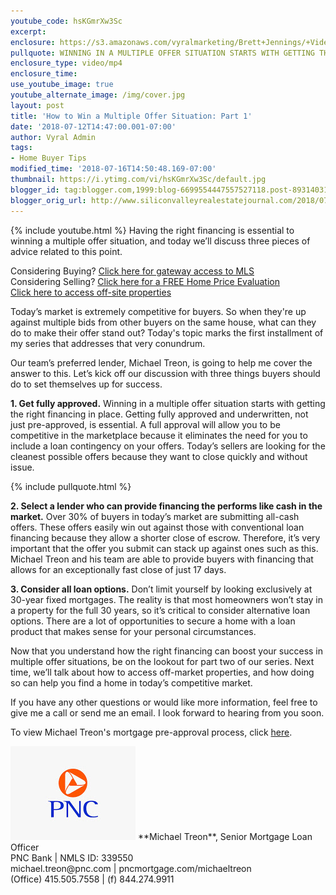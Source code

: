 ```yaml
---
youtube_code: hsKGmrXw3Sc
excerpt:
enclosure: https://s3.amazonaws.com/vyralmarketing/Brett+Jennings/+Videos/2018/Brett+Jennings+Real+Estate+Experts-+Competitive+Offers.mp4
pullquote: WINNING IN A MULTIPLE OFFER SITUATION STARTS WITH GETTING THE RIGHT FINANCING IN PLACE.
enclosure_type: video/mp4
enclosure_time:
use_youtube_image: true
youtube_alternate_image: /img/cover.jpg
layout: post
title: 'How to Win a Multiple Offer Situation: Part 1'
date: '2018-07-12T14:47:00.001-07:00'
author: Vyral Admin
tags:
- Home Buyer Tips
modified_time: '2018-07-16T14:50:48.169-07:00'
thumbnail: https://i.ytimg.com/vi/hsKGmrXw3Sc/default.jpg
blogger_id: tag:blogger.com,1999:blog-6699554447557527118.post-8931403117888554795
blogger_orig_url: http://www.siliconvalleyrealestatejournal.com/2018/07/how-to-win-multiple-offer-situation.html
---
```

{% include youtube.html %}
Having the right financing is essential to winning a multiple offer situation, and today we’ll discuss three pieces of advice related to this point.  

<div class="post-cta">
Considering Buying? <a href="http://www.siliconvalleyrealestatesearch.com/?utm_source=BLOG&utm_campaign=Video+Blog&utm_medium=referral" target="_blank">Click here for gateway access to MLS</a><br>
Considering Selling? <a href="http://www.siliconvalleyrealestatesearch.com/home-valuation/?utm_source=VYRAL&utm_campaign=Vyral+Emails+&utm_medium=referral" target="_blank">Click here for a FREE Home Price Evaluation</a><br>
<a href="https://www.siliconvalleyrealestatesearch.com/off-market-list/" target="_blank">Click here to access off-site properties</a>
</div>

Today’s market is extremely competitive for buyers. So when they're up against multiple bids from other buyers on the same house, what can they do to make their offer stand out? Today's topic marks the first installment of my series that addresses that very conundrum.

 Our team’s preferred lender, Michael Treon, is going to help me cover the answer to this. Let’s kick off our discussion with three things buyers should do to set themselves up for success.

 **1. Get fully approved.** Winning in a multiple offer situation starts with getting the right financing in place. Getting fully approved and underwritten, not just pre-approved, is essential. A full approval will allow you to be competitive in the marketplace because it eliminates the need for you to include a loan contingency on your offers. Today’s sellers are looking for the cleanest possible offers because they want to close quickly and without issue.

{% include pullquote.html %}

**2. Select a lender who can provide financing the performs like cash in the market.** Over 30% of buyers in today’s market are submitting all-cash offers. These offers easily win out against those with conventional loan financing because they allow a shorter close of escrow. Therefore, it’s very important that the offer you submit can stack up against ones such as this. Michael Treon and his team are able to provide buyers with financing that allows for an exceptionally fast close of just 17 days.

 **3. Consider all loan options.** Don’t limit yourself by looking exclusively at 30-year fixed mortgages. The reality is that most homeowners won’t stay in a property for the full 30 years, so it’s critical to consider alternative loan options. There are a lot of opportunities to secure a home with a loan product that makes sense for your personal circumstances.

 Now that you understand how the right financing can boost your success in multiple offer situations, be on the lookout for part two of our series. Next time, we’ll talk about how to access off-market properties, and how doing so can help you find a home in today’s competitive market.

 If you have any other questions or would like more information, feel free to give me a call or send me an email. I look forward to hearing from you soon.


 To view Michael Treon's mortgage pre-approval process, click <a href="http://pncmortgage.com/michaeltreon" target="_blank">here</a>.

<img src="/img/pnc.jpg" class="png-logo">
**Michael Treon**, Senior Mortgage Loan Officer<br>
PNC Bank | NMLS ID: 339550<br>
michael.treon@pnc.com | pncmortgage.com/michaeltreon<br>
(Office) 415.505.7558 | (f) 844.274.9911
